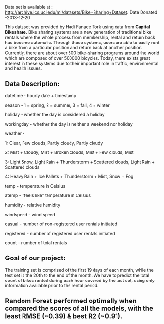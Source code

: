 Data set is available at : http://archive.ics.uci.edu/ml/datasets/Bike+Sharing+Dataset. Date Donated -2013-12-20





This dataset was provided by Hadi Fanaee Tork using data from **Capital Bikeshare.**
Bike sharing systems are a new generation of traditional bike rentals where the whole process from membership, rental and return back has become automatic. Through these systems, users are able to easily rent a bike from a particular position and return back at another position. 
Currently, there are about over 500 bike-sharing programs around the world which are composed of over 500000 bicycles. 
Today, there exists great interest in these systems due to their important role in traffic, environmental and health issues.






## **Data Description:**

datetime - hourly date + timestamp

season -  1 = spring, 2 = summer, 3 = fall, 4 = winter 

holiday - whether the day is considered a holiday

workingday - whether the day is neither a weekend nor holiday

weather -

1: Clear, Few clouds, Partly cloudy, Partly cloudy

2: Mist + Cloudy, Mist + Broken clouds, Mist + Few clouds, Mist

3: Light Snow, Light Rain + Thunderstorm + Scattered clouds, Light Rain + Scattered clouds

4: Heavy Rain + Ice Pallets + Thunderstorm + Mist, Snow + Fog 

temp - temperature in Celsius

atemp - "feels like" temperature in Celsius

humidity - relative humidity

windspeed - wind speed

casual - number of non-registered user rentals initiated

registered - number of registered user rentals initiated

count - number of total rentals






## **Goal of our project:**

The training set is comprised of the first 19 days of each month, while the test set is the 20th to the end of the month. We have to predict the total count of bikes rented during each hour covered by the test set, using only information available prior to the rental period.


## **Random Forest** performed optimally when compared the scores of all the models, with the least RMSE (~0.39) & best R2 (~0.91).
